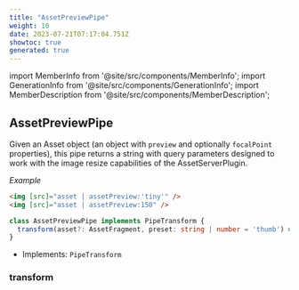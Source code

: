 ```yaml
---
title: "AssetPreviewPipe"
weight: 10
date: 2023-07-21T07:17:04.751Z
showtoc: true
generated: true
---
```

<!-- This file was generated from the Vendure source. Do not modify. Instead, re-run the "docs:build" script -->
import MemberInfo from '@site/src/components/MemberInfo';
import GenerationInfo from '@site/src/components/GenerationInfo';
import MemberDescription from '@site/src/components/MemberDescription';


## AssetPreviewPipe

<GenerationInfo sourceFile="packages/admin-ui/src/lib/core/src/shared/pipes/asset-preview.pipe.ts" sourceLine="19" packageName="@vendure/admin-ui" />

Given an Asset object (an object with `preview` and optionally `focalPoint` properties), this pipe
returns a string with query parameters designed to work with the image resize capabilities of the
AssetServerPlugin.

*Example*

```HTML
<img [src]="asset | assetPreview:'tiny'" />
<img [src]="asset | assetPreview:150" />
```

```ts title="Signature"
class AssetPreviewPipe implements PipeTransform {
  transform(asset?: AssetFragment, preset: string | number = 'thumb') => string;
}
```
* Implements: <code>PipeTransform</code>



<div className="members-wrapper">

### transform

<MemberInfo kind="method" type="(asset?: AssetFragment, preset: string | number = 'thumb') => string"   />




</div>
